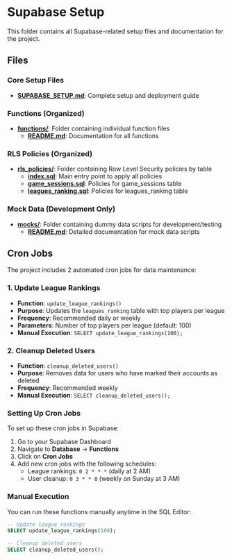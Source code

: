 # Supabase Setup

This folder contains all Supabase-related setup files and documentation for the project.

## Files

### Core Setup Files

- **[SUPABASE_SETUP.md](./SUPABASE_SETUP.md)**: Complete setup and deployment guide

### Functions (Organized)

- **[functions/](./functions/)**: Folder containing individual function files
  - **[README.md](./functions/README.md)**: Documentation for all functions

### RLS Policies (Organized)

- **[rls_policies/](./rls_policies/)**: Folder containing Row Level Security policies by table
  - **[index.sql](./rls_policies/index.sql)**: Main entry point to apply all policies
  - **[game_sessions.sql](./rls_policies/game_sessions.sql)**: Policies for game_sessions table
  - **[leagues_ranking.sql](./rls_policies/leagues_ranking.sql)**: Policies for leagues_ranking table

### Mock Data (Development Only)

- **[mocks/](./mocks/)**: Folder containing dummy data scripts for development/testing
  - **[README.md](./mocks/README.md)**: Detailed documentation for mock data scripts

## Cron Jobs

The project includes 2 automated cron jobs for data maintenance:

### 1. Update League Rankings

- **Function**: `update_league_rankings()`
- **Purpose**: Updates the `leagues_ranking` table with top players per league
- **Frequency**: Recommended daily or weekly
- **Parameters**: Number of top players per league (default: 100)
- **Manual Execution**: `SELECT update_league_rankings(100);`

### 2. Cleanup Deleted Users

- **Function**: `cleanup_deleted_users()`
- **Purpose**: Removes data for users who have marked their accounts as deleted
- **Frequency**: Recommended weekly
- **Manual Execution**: `SELECT cleanup_deleted_users();`

### Setting Up Cron Jobs

To set up these cron jobs in Supabase:

1. Go to your Supabase Dashboard
2. Navigate to **Database** → **Functions**
3. Click on **Cron Jobs**
4. Add new cron jobs with the following schedules:
   - League rankings: `0 2 * * *` (daily at 2 AM)
   - User cleanup: `0 3 * * 0` (weekly on Sunday at 3 AM)

### Manual Execution

You can run these functions manually anytime in the SQL Editor:

```sql
-- Update league rankings
SELECT update_league_rankings(100);

-- Cleanup deleted users
SELECT cleanup_deleted_users();
```
